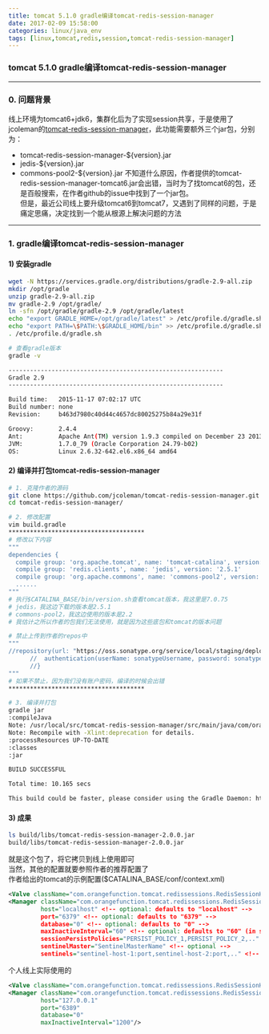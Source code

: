 ```yaml
---
title: tomcat 5.1.0 gradle编译tomcat-redis-session-manager
date: 2017-02-09 15:58:00
categories: linux/java_env
tags: [linux,tomcat,redis,session,tomcat-redis-session-manager]
---
```

### tomcat 5.1.0 gradle编译tomcat-redis-session-manager

---

### 0. 问题背景
线上环境为tomcat6+jdk6，集群化后为了实现session共享，于是使用了jcoleman的[tomcat-redis-session-manager](https://github.com/jcoleman/tomcat-redis-session-manager)，此功能需要额外三个jar包，分别为：  
- tomcat-redis-session-manager-${version}.jar
- jedis-${version}.jar
- commons-pool2-${version}.jar
不知道什么原因，作者提供的tomcat-redis-session-manager-tomcat6.jar会出错，当时为了找tomcat6的包，还是百般搜索，在作者github的issue中找到了一个jar包。  
但是，最近公司线上要升级tomcat6到tomcat7，又遇到了同样的问题，于是痛定思痛，决定找到一个能从根源上解决问题的方法

---

### 1. gradle编译tomcat-redis-session-manager
#### 1) 安装gradle
``` bash
wget -N https://services.gradle.org/distributions/gradle-2.9-all.zip
mkdir /opt/gradle
unzip gradle-2.9-all.zip
mv gradle-2.9 /opt/gradle/
ln -sfn /opt/gradle/gradle-2.9 /opt/gradle/latest
echo "export GRADLE_HOME=/opt/gradle/latest" > /etc/profile.d/gradle.sh
echo "export PATH=\$PATH:\$GRADLE_HOME/bin" >> /etc/profile.d/gradle.sh
. /etc/profile.d/gradle.sh

# 查看gradle版本
gradle -v

------------------------------------------------------------
Gradle 2.9
------------------------------------------------------------

Build time:   2015-11-17 07:02:17 UTC
Build number: none
Revision:     b463d7980c40d44c4657dc80025275b84a29e31f

Groovy:       2.4.4
Ant:          Apache Ant(TM) version 1.9.3 compiled on December 23 2013
JVM:          1.7.0_79 (Oracle Corporation 24.79-b02)
OS:           Linux 2.6.32-642.el6.x86_64 amd64
```

#### 2) 编译并打包tomcat-redis-session-manager
``` bash
# 1. 克隆作者的源码
git clone https://github.com/jcoleman/tomcat-redis-session-manager.git
cd tomcat-redis-session-manager/

# 2. 修改配置
vim build.gradle
**************************************
# 修改以下内容
"""
dependencies {
  compile group: 'org.apache.tomcat', name: 'tomcat-catalina', version: '7.0.75'
  compile group: 'redis.clients', name: 'jedis', version: '2.5.1'
  compile group: 'org.apache.commons', name: 'commons-pool2', version: '2.2'
  ......
"""
# 执行$CATALINA_BASE/bin/version.sh查看tomcat版本，我这里是7.0.75
# jedis，我这边下载的版本是2.5.1
# commons-pool2，我这边使用的版本是2.2
# 我估计之所以作者的包我们无法使用，就是因为这些底包和tomcat的版本问题

# 禁止上传到作者的repos中
"""
//repository(url: "https://oss.sonatype.org/service/local/staging/deploy/maven2/") {
      //  authentication(userName: sonatypeUsername, password: sonatypePassword)
      //}
"""
# 如果不禁止，因为我们没有账户密码，编译的时候会出错
**************************************

# 3. 编译并打包
gradle jar
:compileJava
Note: /usr/local/src/tomcat-redis-session-manager/src/main/java/com/orangefunction/tomcat/redissessions/RedisSessionManager.java uses or overrides a deprecated API.
Note: Recompile with -Xlint:deprecation for details.
:processResources UP-TO-DATE
:classes
:jar

BUILD SUCCESSFUL

Total time: 10.165 secs

This build could be faster, please consider using the Gradle Daemon: https://docs.gradle.org/2.9/userguide/gradle_daemon.html
```

#### 3) 成果
``` bash
ls build/libs/tomcat-redis-session-manager-2.0.0.jar
build/libs/tomcat-redis-session-manager-2.0.0.jar
```
就是这个包了，将它拷贝到线上使用即可  
当然，其他的配置就要参照作者的推荐配置了  
作者给出的tomcat的示例配置($CATALINA_BASE/conf/context.xml)
``` xml
<Valve className="com.orangefunction.tomcat.redissessions.RedisSessionHandlerValve" />
<Manager className="com.orangefunction.tomcat.redissessions.RedisSessionManager"
         host="localhost" <!-- optional: defaults to "localhost" -->
         port="6379" <!-- optional: defaults to "6379" -->
         database="0" <!-- optional: defaults to "0" -->
         maxInactiveInterval="60" <!-- optional: defaults to "60" (in seconds) -->
         sessionPersistPolicies="PERSIST_POLICY_1,PERSIST_POLICY_2,.." <!-- optional -->
         sentinelMaster="SentinelMasterName" <!-- optional -->
         sentinels="sentinel-host-1:port,sentinel-host-2:port,.." <!-- optional --> />
```

个人线上实际使用的
``` xml
<Valve className="com.orangefunction.tomcat.redissessions.RedisSessionHandlerValve" />
<Manager className="com.orangefunction.tomcat.redissessions.RedisSessionManager"
         host="127.0.0.1"
         port="6389"
         database="0"
         maxInactiveInterval="1200"/>
```
